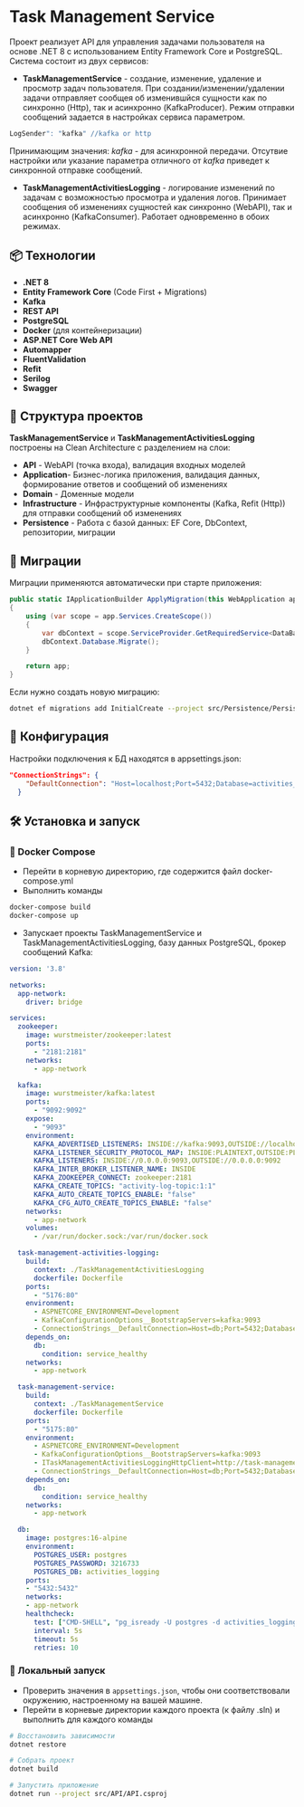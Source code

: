 # Task Management Service

Проект реализует API для управления задачами пользователя на основе .NET 8 с использованием Entity Framework Core и PostgreSQL.
Система состоит из двух сервисов: 
- **TaskManagementService** - создание, изменение, удаление и просмотр задач пользователя. При создании/изменении/удалении задачи отправляет сообщея об изменившйся сущности как по синхронно (Http), так и асинхронно (KafkaProducer). Режим отправки сообщений задается в настройках сервиса параметром.
```bash
LogSender": "kafka" //kafka or http
```
Принимающим значения: *kafka* - для асинхронной передачи. Отсутвие настройки или указание параметра отличного от *kafka* приведет к синхронной отправке сообщений.

- **TaskManagementActivitiesLogging** - логирование изменений по задачам с возможностью просмотра и удаления логов. Принимает сообщения об изменениях сущностей как синхронно (WebAPI), так и асинхронно (KafkaConsumer). Работает одновременно в обоих режимах.

## 📦 Технологии

- **.NET 8**
- **Entity Framework Core** (Code First + Migrations)
- **Kafka**
- **REST API**
- **PostgreSQL**
- **Docker** (для контейнеризации)
- **ASP.NET Core Web API**
- **Automapper**
- **FluentValidation**
- **Refit**
- **Serilog**
- **Swagger**

## 📁 Структура проектов
**TaskManagementService** и **TaskManagementActivitiesLogging** построены на Clean Architecture с разделением на слои:

- **API** - WebAPI (точка входа), валидация входных моделей
- **Application**- Бизнес-логика приложения, валидация данных, формирование ответов и сообщений об изменениях
- **Domain** - Доменные модели
- **Infrastructure** - Инфраструктурные компоненты (Kafka, Refit (Http)) для отправки сообщений об изменениях
- **Persistence** - Работа с базой данных: EF Core, DbContext, репозитории, миграции








## 📁 Миграции
Миграции применяются автоматически при старте приложения:
```csharp
public static IApplicationBuilder ApplyMigration(this WebApplication app)
{
    using (var scope = app.Services.CreateScope())
    {
        var dbContext = scope.ServiceProvider.GetRequiredService<DataBaseContext>();
        dbContext.Database.Migrate();
    }

    return app;
}
```

Если нужно создать новую миграцию:
```bash
dotnet ef migrations add InitialCreate --project src/Persistence/Persistence.csproj --startup-project src/API/API.csproj --context DataBaseContext
```

## 📎 Конфигурация
Настройки подключения к БД находятся в appsettings.json:
```json
"ConnectionStrings": {
    "DefaultConnection": "Host=localhost;Port=5432;Database=activities_logging;Username=postgres;Password=password"
  }
```

## 🛠 Установка и запуск

### 🧪 Docker Compose
- Перейти в корневую директорию, где содержится файл docker-compose.yml
- Выполнить команды
```bash
docker-compose build
docker-compose up
```

- Запускает проекты TaskManagementService и TaskManagementActivitiesLogging, базу данных PostgreSQL, брокер сообщений Kafka:
```yaml
version: '3.8'

networks:
  app-network:
    driver: bridge

services:
  zookeeper:
    image: wurstmeister/zookeeper:latest
    ports:
      - "2181:2181"
    networks:
      - app-network

  kafka:
    image: wurstmeister/kafka:latest
    ports:
      - "9092:9092"
    expose:
      - "9093"
    environment:
      KAFKA_ADVERTISED_LISTENERS: INSIDE://kafka:9093,OUTSIDE://localhost:9092
      KAFKA_LISTENER_SECURITY_PROTOCOL_MAP: INSIDE:PLAINTEXT,OUTSIDE:PLAINTEXT
      KAFKA_LISTENERS: INSIDE://0.0.0.0:9093,OUTSIDE://0.0.0.0:9092
      KAFKA_INTER_BROKER_LISTENER_NAME: INSIDE
      KAFKA_ZOOKEEPER_CONNECT: zookeeper:2181
      KAFKA_CREATE_TOPICS: "activity-log-topic:1:1"
      KAFKA_AUTO_CREATE_TOPICS_ENABLE: "false"
      KAFKA_CFG_AUTO_CREATE_TOPICS_ENABLE: "false"
    networks:
      - app-network
    volumes:
      - /var/run/docker.sock:/var/run/docker.sock

  task-management-activities-logging:
    build:
      context: ./TaskManagementActivitiesLogging
      dockerfile: Dockerfile
    ports:
      - "5176:80"
    environment:
      - ASPNETCORE_ENVIRONMENT=Development
      - KafkaConfigurationOptions__BootstrapServers=kafka:9093
      - ConnectionStrings__DefaultConnection=Host=db;Port=5432;Database=activities_logging;Username=postgres;Password=3216733
    depends_on:
      db:
        condition: service_healthy
    networks:
      - app-network

  task-management-service:
    build:
      context: ./TaskManagementService
      dockerfile: Dockerfile
    ports:
      - "5175:80"
    environment:
      - ASPNETCORE_ENVIRONMENT=Development
      - KafkaConfigurationOptions__BootstrapServers=kafka:9093
      - ITaskManagementActivitiesLoggingHttpClient=http://task-management-activities-logging:80
      - ConnectionStrings__DefaultConnection=Host=db;Port=5432;Database=activities_logging;Username=postgres;Password=3216733
    depends_on:
      db:
        condition: service_healthy
    networks:
      - app-network

  db:
    image: postgres:16-alpine
    environment:
      POSTGRES_USER: postgres
      POSTGRES_PASSWORD: 3216733
      POSTGRES_DB: activities_logging
    ports:
    - "5432:5432"
    networks:
    - app-network
    healthcheck:
      test: ["CMD-SHELL", "pg_isready -U postgres -d activities_logging"]
      interval: 5s
      timeout: 5s
      retries: 10
```

### 🔧 Локальный запуск

- Проверить значения в `appsettings.json`, чтобы они соответствовали окружению, настроенному на вашей машине.
- Перейти в корневые директории каждого проекта (к файлу .sln) и выполнить для каждого команды

```bash
# Восстановить зависимости
dotnet restore

# Собрать проект
dotnet build

# Запустить приложение
dotnet run --project src/API/API.csproj
```